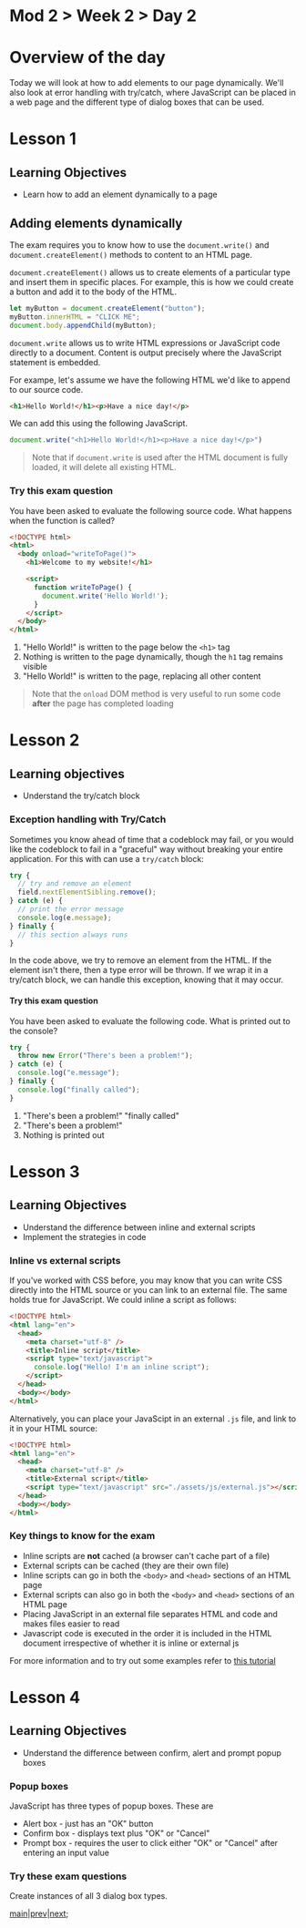 # Mod 2 > Week 2 > Day 2

# Overview of the day

Today we will look at how to add elements to our page dynamically. We'll also look at error handling with try/catch, where JavaScript can be placed in a web page and the different type of dialog boxes that can be used.

# Lesson 1

## Learning Objectives

- Learn how to add an element dynamically to a page

## Adding elements dynamically

The exam requires you to know how to use the `document.write()` and `document.createElement()` methods to content to an HTML page.  

`document.createElement()` allows us to create elements of a particular type and insert them in specific places. For example, this is how we could create a button and add it to the body of the HTML.

```javascript
let myButton = document.createElement("button");   
myButton.innerHTML = "CLICK ME";                   
document.body.appendChild(myButton);            
```

`document.write` allows us to write HTML expressions or JavaScript code directly to a document. Content is output precisely where the JavaScript statement is embedded.

For exampe, let's assume we have the following HTML we'd like to append to our source code.

```html
<h1>Hello World!</h1><p>Have a nice day!</p>
```

We can add this using the following JavaScript.
```javascript
document.write("<h1>Hello World!</h1><p>Have a nice day!</p>")
```
> Note that if `document.write` is used after the HTML document is fully loaded, it will delete all existing HTML.

### Try this exam question

You have been asked to evaluate the following source code. What happens when the function is called?

```html
<!DOCTYPE html>
<html>
  <body onload="writeToPage()">
    <h1>Welcome to my website!</h1>

    <script>
      function writeToPage() {
        document.write('Hello World!');
      }
    </script>
  </body>
</html>
```

1. "Hello World!" is written to the page below the `<h1>` tag
2. Nothing is written to the page dynamically, though the `h1` tag remains visible
3. "Hello World!" is written to the page, replacing all other content

> Note that the `onload` DOM method is very useful to run some code **after** the page has completed loading

# Lesson 2

## Learning objectives

- Understand the try/catch block

### Exception handling with Try/Catch

Sometimes you know ahead of time that a codeblock may fail, or you would like the codeblock to fail in a "graceful" way without breaking your entire application. For this with can use a `try/catch` block:

```javascript
try {
  // try and remove an element
  field.nextElementSibling.remove();
} catch (e) {
  // print the error message
  console.log(e.message);
} finally {
  // this section always runs
}
```

In the code above, we try to remove an element from the HTML. If the element isn't there, then a type error will be thrown. If we wrap it in a try/catch block, we can handle this exception, knowing that it may occur.

#### Try this exam question

You have been asked to evaluate the following code. What is printed out to the console?

```javascript
try {
  throw new Error("There's been a problem!");
} catch (e) {
  console.log("e.message");
} finally {
  console.log("finally called");
}
```

1. "There's been a problem!" "finally called"
2. "There's been a problem!"
3. Nothing is printed out

# Lesson 3

## Learning Objectives

- Understand the difference between inline and external scripts
- Implement the strategies in code

### Inline vs external scripts

If you've worked with CSS before, you may know that you can write CSS directly into the HTML source or you can link to an external file. The same holds true for JavaScript. We could inline a script as follows:

```html
<!DOCTYPE html>
<html lang="en">
  <head>
    <meta charset="utf-8" />
    <title>Inline script</title>
    <script type="text/javascript">
      console.log("Hello! I'm an inline script");
    </script>
  </head>
  <body></body>
</html>
```

Alternatively, you can place your JavaScipt in an external `.js` file, and link to it in your HTML source:

```html
<!DOCTYPE html>
<html lang="en">
  <head>
    <meta charset="utf-8" />
    <title>External script</title>
    <script type="text/javascript" src="./assets/js/external.js"></script>
  </head>
  <body></body>
</html>
```

### Key things to know for the exam

* Inline scripts are **not** cached (a browser can't cache part of a file)
* External scripts can be cached (they are their own file)
* Inline scripts can go in both the `<body>` and `<head>` sections of an HTML page
* External scripts can also go in both the `<body>` and `<head>` sections of an HTML page
* Placing JavaScript in an external file separates HTML and code and makes files easier to read
* Javascript code is executed in the order it is included in the HTML document irrespective of whether it is inline or external js

For more information and to try out some examples refer to [this tutorial](https://www.w3schools.com/js/js_whereto.asp)

# Lesson 4

## Learning Objectives

- Understand the difference between confirm, alert and prompt popup boxes

### Popup boxes
JavaScript has three types of popup boxes. These are
* Alert box - just has an "OK" button
* Confirm box - displays text plus "OK" or "Cancel" 
* Prompt box - requires the user to click either "OK" or "Cancel" after entering an input value

### Try these exam questions

Create instances of all 3 dialog box types.



[main](/swe)|[prev](/swe/mod2/wk2/day1.html)|[next](/swe/mod2/wk2/day3.html);
